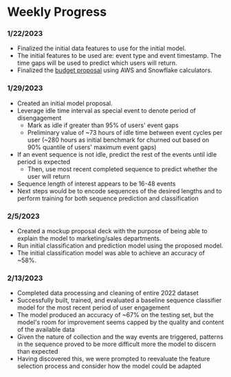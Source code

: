 # Weekly Progress

### 1/22/2023
- Finalized the initial data features to use for the initial model.
- The initial features to be used are: event type and event timestamp. The time gaps will be used to predict which users will return.
- Finalized the [budget proposal](https://github.com/Data-ScienceHub/ETM/blob/main/Resources/Budget%20Proposal.pdf) using AWS and Snowflake calculators. 

### 1/29/2023
- Created an initial model proposal.
- Leverage idle time interval as special event to denote period of disengagement
    - Mark as idle if greater than 95% of users' event gaps​
    - Preliminary value of ~73 hours of idle time between event cycles per user (~280 hours as initial benchmark for churned out based on 90% quantile of users' maximum event gaps)​
- If an event sequence is not idle, predict the rest of the events until idle period is expected​
    - Then, use most recent completed sequence to predict whether the user will return​
- Sequence length of interest appears to be 16-48 events​
- Next steps would be to encode sequences of the desired lengths and to perform training for both sequence prediction and classification

### 2/5/2023
- Created a mockup proposal deck with the purpose of being able to explain the model to marketing/sales departments.
- Run initial classification and prediction model using the proposed model.
- The initial classification model was able to achieve an accuracy of ~58%.

### 2/13/2023
- Completed data processing and cleaning of entire 2022 dataset
- Successfully built, trained, and evaluated a baseline sequence classifier model for the most recent period of user engagement
- The model produced an accuracy of ~67% on the testing set, but the model's room for improvement seems capped by the quality and content of the available data
- Given the nature of collection and the way events are triggered, patterns in the sequence proved to be more difficult more the model to discern than expected
- Having discovered this, we were prompted to reevaluate the feature selection process and consider how the model could be adapted